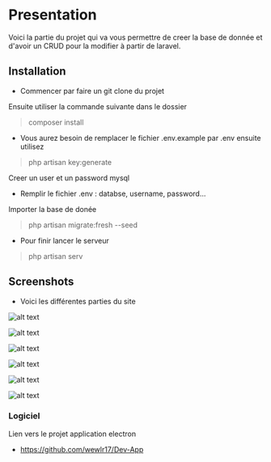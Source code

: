 # Presentation

Voici la partie du projet qui va vous permettre de creer la base de donnée et d'avoir un CRUD pour la modifier à partir de laravel.

## Installation

* Commencer par faire un git clone du projet

Ensuite utiliser la commande suivante dans le dossier 

> composer install

* Vous aurez besoin de remplacer le fichier .env.example par .env ensuite utilisez

> php artisan key:generate

Creer un user et un password mysql

* Remplir le fichier .env : databse, username, password...

Importer la base de donée

> php artisan migrate:fresh --seed

* Pour finir lancer le serveur

> php artisan serv


## Screenshots

* Voici les différentes parties du site

![alt text](https://github.com/wewlr17/Projet-Dev/blob/master/screen/accueil.png "Image accueil")

![alt text](https://github.com/wewlr17/Projet-Dev/blob/master/screen/listcategories.png "Image list cateogories")

![alt text](https://github.com/wewlr17/Projet-Dev/blob/master/screen/addcategory.png "Image create category")

![alt text](https://github.com/wewlr17/Projet-Dev/blob/master/screen/listproducts.png "Image list products")

![alt text](https://github.com/wewlr17/Projet-Dev/blob/master/screen/addproduct.png "Image create product")

![alt text](https://github.com/wewlr17/Projet-Dev/blob/master/screen/modifierproduct.png "Image modifier product")


### Logiciel

Lien vers le projet application electron

* https://github.com/wewlr17/Dev-App

